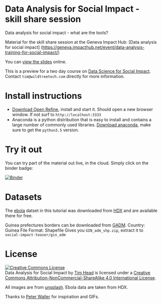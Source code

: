 # Data Analysis for Social Impact - skill share session

Data analysis for social impact - what are the tools?

Material for the skill share session at the Geneva Impact
Hub: [Data analysis for social impact]
(https://geneva.impacthub.net/event/data-analysis-training-for-social-impact/)

You can [view the slides](http://htmlpreview.github.io/?https://github.com/wildtreetech/social-impact-teaser/blob/master/slides/index.html#/) online.

This is a preview for a two day course on [Data Science for Social Impact](http://www.wildtreetech.com/training/beyond-excel-spring-16.html). Contact
`tim@wildtreetech.com` directly for more information.


# Install instructions

* [Download Open Refine](http://openrefine.org/download.html), install and
  start it. Should open a new browser window. If not surf to `http://localhost:3333`
* Anaconda is a python distribution that is easy to install and contains
  a large number of commonly used libraries. [Download anaconda](https://www.continuum.io/downloads), make sure to get the `python3.5`
  version.


# Try it out

You can try part of the material out live, in the cloud. Simply click
on the binder badge:

[![Binder](http://mybinder.org/badge.svg)](http://mybinder.org/repo/wildtreetech/social-impact-teaser)


# Datasets

The [ebola] datset in this tutorial was downloaded from [HDX] and are
available there for free.

Guinea prefectures borders can be downloaded from
[GADM](http://www.gadm.org/country). Country: Guinea File Format: Shapefile
Gives you `GIN_adm_shp.zip`, extract it to `social-impact-teaser/gin_adm`


# License

<a rel="license" href="http://creativecommons.org/licenses/by-nc-sa/4.0/"><img alt="Creative Commons License" style="border-width:0" src="https://i.creativecommons.org/l/by-nc-sa/4.0/80x15.png" /></a><br /><span xmlns:dct="http://purl.org/dc/terms/" property="dct:title">Data Analysis for Social Impact</span> by <a xmlns:cc="http://creativecommons.org/ns#" href="https://github.com/wildtreetech/social-impact-teaser" property="cc:attributionName" rel="cc:attributionURL">Tim Head</a> is licensed under a <a rel="license" href="http://creativecommons.org/licenses/by-nc-sa/4.0/">Creative Commons Attribution-NonCommercial-ShareAlike 4.0 International License</a>.

All images are from [unsplash](//unsplash.com). Ebola data are taken from HDX.

Thanks to [Peter Waller](//github.com/pwaller) for inspiration and GIFs.


[hdx]: https://data.hdx.rwlabs.org
[Ebola]: https://data.hdx.rwlabs.org/dataset/rowca-ebola-cases
[Nigeria round 3]: https://data.hdx.rwlabs.org/dataset/nigeria-iom-dtm-datasets
[Nigeria round 7]: https://data.hdx.rwlabs.org/dataset/nigeria-iom-dtm-datasets
